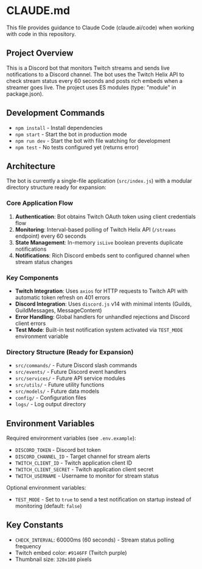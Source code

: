 # CLAUDE.md

This file provides guidance to Claude Code (claude.ai/code) when working with code in this repository.

## Project Overview

This is a Discord bot that monitors Twitch streams and sends live notifications to a Discord channel. The bot uses the Twitch Helix API to check stream status every 60 seconds and posts rich embeds when a streamer goes live. The project uses ES modules (type: "module" in package.json).

## Development Commands

- `npm install` - Install dependencies
- `npm start` - Start the bot in production mode
- `npm run dev` - Start the bot with file watching for development
- `npm test` - No tests configured yet (returns error)

## Architecture

The bot is currently a single-file application (`src/index.js`) with a modular directory structure ready for expansion:

### Core Application Flow
1. **Authentication**: Bot obtains Twitch OAuth token using client credentials flow
2. **Monitoring**: Interval-based polling of Twitch Helix API (`/streams` endpoint) every 60 seconds
3. **State Management**: In-memory `isLive` boolean prevents duplicate notifications
4. **Notifications**: Rich Discord embeds sent to configured channel when stream status changes

### Key Components
- **Twitch Integration**: Uses `axios` for HTTP requests to Twitch API with automatic token refresh on 401 errors
- **Discord Integration**: Uses `discord.js` v14 with minimal intents (Guilds, GuildMessages, MessageContent)
- **Error Handling**: Global handlers for unhandled rejections and Discord client errors
- **Test Mode**: Built-in test notification system activated via `TEST_MODE` environment variable

### Directory Structure (Ready for Expansion)
- `src/commands/` - Future Discord slash commands
- `src/events/` - Future Discord event handlers  
- `src/services/` - Future API service modules
- `src/utils/` - Future utility functions
- `src/models/` - Future data models
- `config/` - Configuration files
- `logs/` - Log output directory

## Environment Variables

Required environment variables (see `.env.example`):
- `DISCORD_TOKEN` - Discord bot token
- `DISCORD_CHANNEL_ID` - Target channel for stream alerts
- `TWITCH_CLIENT_ID` - Twitch application client ID
- `TWITCH_CLIENT_SECRET` - Twitch application client secret  
- `TWITCH_USERNAME` - Username to monitor for stream status

Optional environment variables:
- `TEST_MODE` - Set to `true` to send a test notification on startup instead of monitoring (default: `false`)

## Key Constants

- `CHECK_INTERVAL`: 60000ms (60 seconds) - Stream status polling frequency
- Twitch embed color: `#9146FF` (Twitch purple)
- Thumbnail size: `320x180` pixels